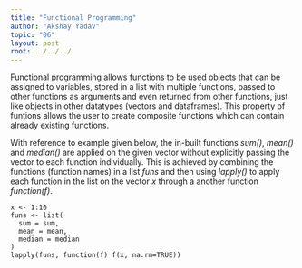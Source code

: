 ```yaml
---
title: "Functional Programming"
author: "Akshay Yadav"
topic: "06"
layout: post
root: ../../../
---
```



Functional programming allows functions to be used objects that can be assigned to variables, stored in a list with multiple functions, passed to other functions as arguments and even returned from other functions, just like objects in other datatypes (vectors and dataframes). This property of funtions allows the user to create composite functions which can contain already existing functions.

With reference to example given below, the in-built functions *sum()*, *mean()* and *median()* are applied on the given vector without explicitly passing the vector to each function individually. This is achieved by combining the functions (function names) in a list *funs* and then using *lapply()* to apply each function in the list on the vector *x* through a another function *function(f)*.


```
x <- 1:10
funs <- list(
  sum = sum,
  mean = mean,
  median = median
)
lapply(funs, function(f) f(x, na.rm=TRUE))
```


